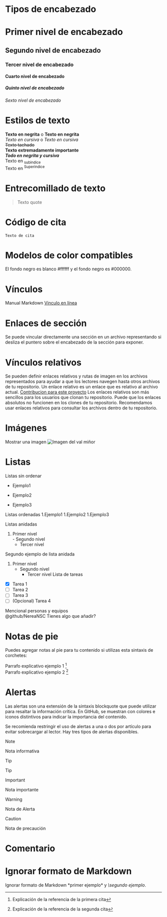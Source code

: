 # Tipos de encabezado
  # Primer nivel de encabezado
  ## Segundo nivel de encabezado
  ### Tercer nivel de encabezado
  #### Cuarto nivel de encabezado
  ##### Quinto nivel de encabezado
  ###### Sexto nivel de encabezado

# Estilos de texto 
  **Texto en negrita** o __Texto en negrita__  
  *Texto en cursiva* o _Texto en cursiva_  
  ~~Texto tachado~~  
  **Texto __extremadamente__ importante**   
  ***Todo en negrita y cursiva***  
  Texto en <sub>subindice</sub>  
  Texto en <sup>Superindice</sup>  

# Entrecomillado de texto 
  > Texto quote

# Código de cita
  `Texto de cita`

# Modelos de color compatibles
  El fondo negro es blanco #ffffff   y el fondo negro es #000000. 

# Vínculos 
  Manual Markdown [Vinculo en línea](https://github.com/NereaNSC/DAW/edit/main/Java.md)

# Enlaces de sección
  Se puede vincular directamente una sección en un archivo representando si desliza el puntero sobre el encabezado de la sección para exponer. 

# Vínculos relativos
  Se pueden definir enlaces relativos y rutas de imagen en los archivos representados para ayudar a que los lectores navegen hasta otros archivos de tu repositorio. 
  Un enlace relativo es un enlace que es relativo al archivo actual. 
  [Contribucion para este proyecto](docs/Contribucion.md)
  Los enlaces relativos son más sencillos para los usuarios que clonan tu repositorio. Puede que los enlaces absolutos no funcionen en los clones de tu repositorio. Recomendamos usar enlaces relativos para consultar los archivos dentro de tu repositorio.

# Imágenes 
  Mostrar una imagen ![Imagen del val miñor](https://myoctocat.com/assets/images/base-octocat.svg)

# Listas
  Listas sin ordenar
  - Ejemplo1 
  + Ejemplo2 
  * Ejemplo3

Listas ordenadas
  1.Ejemplo1
  1.Ejemplo2
  1.Ejemplo3

Listas anidadas
  1. Primer nivel  
    - Segundo nivel  
      - Tercer nivel

Segundo ejemplo de lista anidada
  1. Primer nivel
      - Segundo nivel
         - Tercer nivel
Lista de tareas
  - [x] Tarea 1
  - [ ] Tarea 2
  - [ ] Tarea 3 
  - [ ] \(Opcional) Tarea 4 

Mencional personas y equipos  
  @github/NereaNSC   Tienes algo que añadir? 

# Notas de pie
  Puedes agregar notas al pie para tu contenido si utilizas esta sintaxis de corchetes:
    
  Parrafo explicativo ejemplo 1 [^1]  
  Parrafo explicativo ejemplo 2 [^2]

  [^1]: Explicación de la referencia de la primera cita 
  [^2]: Explicación de la referencia de la segunda cita

# Alertas
  Las alertas son una extensión de la sintaxis blockquote que puede utilizar para resaltar la información crítica. En GitHub, se muestran con colores e iconos distintivos para indicar la importancia del contenido.

  Se recomienda restringir el uso de alertas a una o dos por artículo para evitar sobrecargar al lector.  Hay tres tipos de alertas disponibles.

  > [!NOTE]
  > Nota informativa

  > [!TIP]
  > Tip   
  
  > [!IMPORTANT]
  > Nota importante
  
  > [!WARNING]
  > Nota de Alerta

  > [!CAUTION]
  > Nota de precaución

# Comentario 
  <!--Comentario-->

# Ignorar formato de Markdown
  Ignorar formato de Markdown \*primer ejemplo* y *\segundo ejemplo*. 
